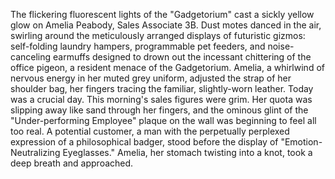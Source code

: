 The flickering fluorescent lights of the "Gadgetorium" cast a sickly yellow glow on Amelia Peabody, Sales Associate 3B.  Dust motes danced in the air, swirling around the meticulously arranged displays of futuristic gizmos: self-folding laundry hampers, programmable pet feeders, and noise-canceling earmuffs designed to drown out the incessant chittering of the office pigeon, a resident menace of the Gadgetorium.  Amelia, a whirlwind of nervous energy in her muted grey uniform, adjusted the strap of her shoulder bag, her fingers tracing the familiar, slightly-worn leather.  Today was a crucial day.  This morning's sales figures were grim.  Her quota was slipping away like sand through her fingers, and the ominous glint of the "Under-performing Employee" plaque on the wall was beginning to feel all too real.  A potential customer, a man with the perpetually perplexed expression of a philosophical badger, stood before the display of "Emotion-Neutralizing Eyeglasses."  Amelia, her stomach twisting into a knot, took a deep breath and approached.

